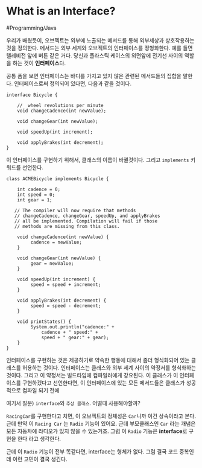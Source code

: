 # What is an Interface?
#Programming/Java

우리가 배웠듯이, 오브젝트는 외부에 노출되는 메서드를 통해 외부세상과 상호작용하는 것을 정의한다.
메서드는 외부 세계와 오브젝트의 인터페이스를 정형화한다. 예를 들면 텔레비전 앞에 버튼 같은 거다.
당신과 플라스틱 케이스의 외면앞에 전기선 사이의 역할을 하는 것이 **인터페이스**다.


공통 폼을 보면 인터페이스는 바디를 가지고 있지 않은 관련된 메서드들의 집합을 말한다. 인터페이스로써 정의되어 있다면, 다음과 같을 것이다.

```
interface Bicycle {

    //  wheel revolutions per minute
    void changeCadence(int newValue);

    void changeGear(int newValue);

    void speedUp(int increment);

    void applyBrakes(int decrement);
}
```


이 인터페이스를 구현하기 위해서, 클래스의 이름이 바뀔것이다. 그리고 `implements` 키워드를 선언한다.

```
class ACMEBicycle implements Bicycle {

    int cadence = 0;
    int speed = 0;
    int gear = 1;

   // The compiler will now require that methods
   // changeCadence, changeGear, speedUp, and applyBrakes
   // all be implemented. Compilation will fail if those
   // methods are missing from this class.

    void changeCadence(int newValue) {
         cadence = newValue;
    }

    void changeGear(int newValue) {
         gear = newValue;
    }

    void speedUp(int increment) {
         speed = speed + increment;   
    }

    void applyBrakes(int decrement) {
         speed = speed - decrement;
    }

    void printStates() {
         System.out.println("cadence:" +
             cadence + " speed:" + 
             speed + " gear:" + gear);
    }
}
```


인터페이스를 구현하는 것은 제공하기로 약속한 행동에 대해서 좀더 형식화되어 있는 클래스를 허용하는 것이다. 인터페이스는 클래스와 외부 세계 사이의 약정서를 형식화하는 것이다. 그리고 이 약정서는 빌드타임에 컴파일러에게 강요된다. 이 클래스가 이 인터페이스를 구현하겠다고 선언한다면, 이 인터페이스에 있는 모든 메서드들은 클래스가 성공적으로 컴파일 되기 전에


여기서 질문)
`interface`와 `추상 클래스`. 어떨때 사용해야할까?

`RacingCar`를 구현한다고 치면, 이 오브젝트의 정체성은 `Car`니까 이건 상속이라고 본다.
근데 만약 이 `Racing Car` 는 `Radio` 기능이 있어요. 근데 부모클래스인 `Car` 라는 개념은 모든 자동차에 라디오가 있지 않을 수 있는거죠. 그럼 이 `Radio` 기능은 **interface**로 구현을 한다 라고 생각한다.

근데 이 `Radio` 기능이 전부 똑같다면, interface는 형체가 없다. 그럼 결국 코드 중복인데 이런 고민이 결국 생긴다.



